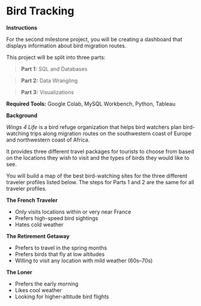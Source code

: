 <h1>Bird Tracking</h1>



**Instructions**

For the second milestone project, you will be creating a dashboard that displays information about bird migration routes. 

This project will be split into three 
parts:

> **Part 1:** SQL and Databases

> **Part 2:** Data Wrangling

> **Part 3:** Visualizations

**Required Tools:** Google Colab, MySQL Workbench, Python, Tableau



**Background**

*Wings 4 Life* is a bird refuge organization that helps bird watchers plan bird-watching trips along migration routes on the southwestern coast of Europe and northwestern coast of Africa. 

It provides three different travel packages for tourists to choose from based on the locations they wish to visit and the types of birds they would like to see.

You will build a map of the best bird-watching sites for the three different traveler profiles listed below. The steps for Parts 1 and 2 are the same for all traveler profiles.

**The French Traveler**
* Only visits locations within or very near France
* Prefers high-speed bird sightings
* Hates cold weather

**The Retirement Getaway**
* Prefers to travel in the spring months
* Prefers birds that fly at low altitudes
* Willing to visit any location with mild weather (60s–70s)

**The Loner**
* Prefers the early morning 
* Likes cool weather
* Looking for higher-altitude bird flights 
